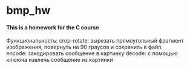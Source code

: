 # bmp_hw
#### This is a homework for the C course

Функциональность: 
crop-rotate: вырезать прямоугольный фрагмент изображения, повернуть на 90 граусов и сохранить в файл.  
encode: закодировать сообщение в картинку
decode: с помощью клююча извлечь сообщение из картинки

